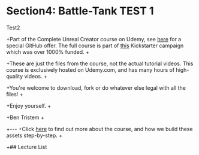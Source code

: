 # Section4: Battle-Tank TEST 1

Test2

 +Part of the Complete Unreal Creator course on Udemy, see [here](https://www.udemy.com/unrealcourse?couponCode=GitHubSpecial) for a special GitHub offer. The full course is part of [this](https://www.kickstarter.com/projects/bentristem/learn-to-make-video-games-unreal-developer-course) Kickstarter campaign which was over 1000% funded.
 +
 
 +These are just the files from the course, not the actual tutorial videos. This course is exclusively hosted on Udemy.com, and has many hours of high-quality videos.
 +
 
 +You're welcome to download, fork or do whatever else legal with all the files!
 +
 
 +Enjoy yourself.
 +
 
 +Ben Tristem
 +
 
 +---
 +Click [here](https://www.udemy.com/unrealcourse?couponCode=GitHubSpecial) to find out more about the course, and how we build these assets step-by-step.
 +
 
 +## Lecture List
